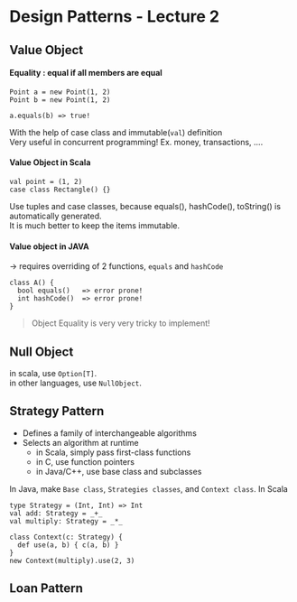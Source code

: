 # Design Patterns - Lecture 2

## Value Object

#### Equality : equal if all members are equal

```
Point a = new Point(1, 2)
Point b = new Point(1, 2)

a.equals(b) => true!
```
With the help of case class and immutable(`val`) definition  
Very useful in concurrent programming! Ex. money, transactions, ....

#### Value Object in Scala
```
val point = (1, 2)
case class Rectangle() {}
```
Use tuples and case classes, because equals(), hashCode(), toString() is automatically generated.  
It is much better to keep the items immutable.

#### Value object in JAVA  
-> requires overriding of 2 functions, `equals` and `hashCode`
```
class A() {
  bool equals()   => error prone!
  int hashCode()  => error prone!
}
```
> Object Equality is very very tricky to implement!

## Null Object

in scala, use `Option[T]`.  
in other languages, use `NullObject`.

## Strategy Pattern

- Defines a family of interchangeable algorithms
- Selects an algorithm at runtime
  - in Scala, simply pass first-class functions
  - in C, use function pointers
  - in Java/C++, use base class and subclasses
  
In Java, make `Base class`, `Strategies classes`, and `Context class`.
In Scala
```
type Strategy = (Int, Int) => Int
val add: Strategy = _+_
val multiply: Strategy = _*_

class Context(c: Strategy) {
  def use(a, b) { c(a, b) }
}
new Context(multiply).use(2, 3)
```

## Loan Pattern



